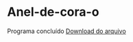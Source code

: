 # Anel-de-cora-o
Programa concluído
[Download do arquivo](https://github.com/MIguel7986543/Anel-de-cora-o/blob/main/dist/Anel-de-cora-o.zip)
